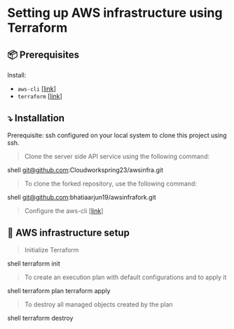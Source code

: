 # Setting up AWS infrastructure using Terraform

## :package: Prerequisites

Install:

- `aws-cli` [[link](https://docs.aws.amazon.com/cli/latest/userguide/getting-started-install.html)]
- `terraform` [[link](https://developer.hashicorp.com/terraform/downloads)]

## :arrow_heading_down: Installation

Prerequisite: ssh configured on your local system to clone this project using ssh.

> Clone the server side API service using the following command:

shell
git@github.com:Cloudworkspring23/awsinfra.git


> To clone the forked repository, use the following command:

shell
git@github.com:bhatiaarjun19/awsinfrafork.git


> Configure the aws-cli [[link](https://docs.aws.amazon.com/cli/latest/userguide/cli-chap-configure.html)]


## :rocket: AWS infrastructure setup

>Initialize Terraform

shell
  terraform init


> To create an execution plan with default configurations and to apply it

shell
  terraform plan
  terraform apply


> To destroy all managed objects created by the plan
> 
shell
  terraform destroy


